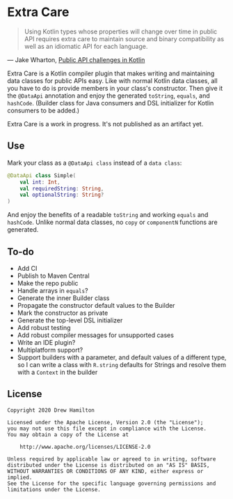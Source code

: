# Extra Care

> Using Kotlin types whose properties will change over time in public API requires extra care to
> maintain source and binary compatibility as well as an idiomatic API for each language.

— Jake Wharton,
  [Public API challenges in Kotlin](https://jakewharton.com/public-api-challenges-in-kotlin/)

Extra Care is a Kotlin compiler plugin that makes writing and maintaining data classes for public
APIs easy. Like with normal Kotlin data classes, all you have to do is provide members in your
class's constructor. Then give it the `@DataApi` annotation and enjoy the generated `toString`,
`equals`, and `hashCode`. (Builder class for Java consumers and DSL initializer for Kotlin consumers
to be added.)

Extra Care is a work in progress. It's not published as an artifact yet.

## Use
Mark your class as a `@DataApi class` instead of a `data class`:
```kotlin
@DataApi class Simple(
    val int: Int,
    val requiredString: String,
    val optionalString: String?
)
```

And enjoy the benefits of a readable `toString` and working `equals` and `hashCode`. Unlike normal
data classes, no `copy` or `componentN` functions are generated.

## To-do
* Add CI
* Publish to Maven Central
* Make the repo public
* Handle arrays in `equals`?
* Generate the inner Builder class
* Propagate the constructor default values to the Builder 
* Mark the constructor as private
* Generate the top-level DSL initializer
* Add robust testing
* Add robust compiler messages for unsupported cases
* Write an IDE plugin?
* Multiplatform support?
* Support builders with a parameter, and default values of a different type, so I can write a class
  with `R.string` defaults for Strings and resolve them with a `Context` in the builder

## License
```
Copyright 2020 Drew Hamilton

Licensed under the Apache License, Version 2.0 (the "License");
you may not use this file except in compliance with the License.
You may obtain a copy of the License at

    http://www.apache.org/licenses/LICENSE-2.0

Unless required by applicable law or agreed to in writing, software
distributed under the License is distributed on an "AS IS" BASIS,
WITHOUT WARRANTIES OR CONDITIONS OF ANY KIND, either express or implied.
See the License for the specific language governing permissions and
limitations under the License.
```
